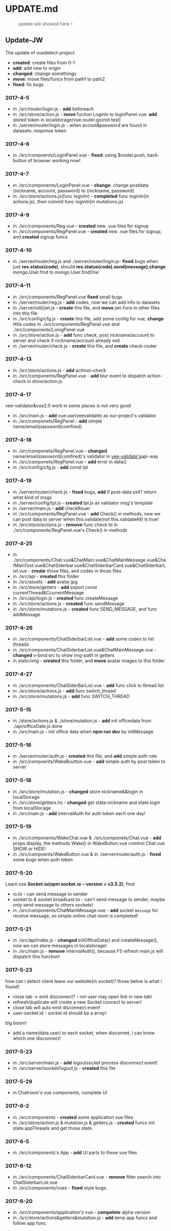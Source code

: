 # UPDATE.md
> update will showed here！

## Update-JW
The update of vuedetect-project:

* **created**: create files from 0-1
* **add**: add new to origin
* **changed**: change somethings
* **move**: move files/funcs from path1 to path2
* **fixed**: fix bugs

### 2017-4-5

* in ./src/router/login.js - **add** beforeach
* in ./src/store/action.js - **move** fuction LoginIn to loginPanel.vue: **add** stored token in localstorage/vue.router.go(not test)
* in ./server/router/login.js - when accout&password are found in datasets: response token

### 2017-4-6

* in ./src/compoents/LoginPanel.vue - **fixed**: using $router.push, back-button of browser working now!

### 2017-4-7

* in ./src/components/LoginPanel.vue - **change**: change postdata {nickname, account, password} to {nickname, password}
* in ./src/store/actions.js(func loginIn) - **completed** func loginIn(in actions.js), then commit func loginIn(in mutations.js)

### 2017-4-9

* in ./src/components/Reg.vue - **created** new .vue files for signup
* in ./src/components/RegPanel.vue - **created** new .vue files for signup, and **created** signup funcs

### 2017-4-10

* in ./server/router/reg.js and ./server/router/login.js- **fixed** bugs when just **res.status(code)**, should **res.status(code).send(message)**;**change** mongo.User.find to mongo.User.findOne

### 2017-4-11

* in ./src/components/RegPanel.vue **fixed** small bugs
* in ./server/router/reg.js - **add** codes, now we can add info to datasets
* in ./server/util/jwt.js - **create** this file, and **move** jwt-funs in other files into this file
* in ./src/config/cfg.js - **create** this file, add some config for vue, **change** little codes in ./src/components/RegPanel.vue and ./src/components/LoingPanel.vue
* in ./src/store/action.js - **add** func check, post nickname/account to server and check if nickname/account already exit
* in ./server/router/check.js - **create** this file, and **create** check-router

### 2017-4-13

* in ./src/store/actions.js - **add** acthion-check
* in ./src/components/RegPanel.vue - **add** blur event to dispatch action-check in store/action.js

### 2017-4-17

vee-validator&vue2.0 work in some places is not very good

* in ./src/main.js - **add** vue.use(veevalidate) as our-project's validator
* in ./src/componets/RegPanel - **add** simple name/email/password(comfired)

### 2017-4-18

* in ./src/componets/RegPanel.vue - **changed** name/email/password(comfired)'s validator in [vee-validate's](https://github.com/logaretm/vee-validate)api-way
* in ./src/componets/RegPanel.vue - **add** error in data()
* in ./src/config/cfg.js - **add** const tpl

### 2017-4-19

* in ./server/router/check.js - **fixed** bugs, **add** if post-data exit? return what kind of msgs
* in ./server/config/tpl.js - **created** tpl.js as validator msg's template
* in ./server/main.js - **add** checkRouer
* in ./src/components/RegPanel.vue - **add** Check() in methods, now we can post data to server when this.validate(not this.validateAll) is true!
* in ./src/store/actions.js - **remove** func check to in ./src/components/RegPanel.vue's Check() in methods

### 2017-4-25

* in ./src/components/Chat.vue&ChatMain.vue&ChatMainMessage.vue&ChatMainText.vue&ChatSiderbar.vue&ChatSiderbarCard.vue&ChatSiderbarList.vue - **create** those files, and codes in those files
* in ./src/api - **created** this folder
* in ./src/assets - **add** avatar.jpg
* in ./src/store/getters - **add** export const currentThread&CcurrentMessage
* in ./src/api/login.js - **created** func createMessage
* in ./src/store/actions.js - **created** func sendMessage
* in ./src/store/mutations.js - **created** func SEND_MESSAGE, and func addMessage

### 2017-4-26

* in ./src/components/ChatSiderbarList.vue - **add** some codes to list threads
* in ./src/components/ChatSiderbarList.vue&ChatMainMessage.vue - **changed** v-bind:src to show img-path in getters
* in static/img - **created** this folder, and **move** avatar images to this folder

### 2017-4-27

* in ./src/components/ChatSiderBarList.vue - **add** func click to thread list
* in ./src/store/actions.js - **add** func switch_thread
* in ./src/store/mutations.js - **add** func SWITCH_THREAD

### 2017-5-15

* in ./store/actions.js & ./store/mutation.js - **add** init officedata from ./api/officeDate.js done
* in ./src/main.js - init office data when **npm run dev** by initMessage

### 2017-5-16

* in ./server/router/auth.js - **created** this file, and **add** simple auth rule
* in ./src/compoents/WakeBuutton.vue - **add** simple auth by post token to server

### 2017-5-18

* in ./src/store/mutation.js - **changed** store nickname&&login in localStorage
* in ./src/store/getters.hs - **changed** get state.nickname and state.login from localStorage
* in ./src/main.js - **add** intervalAuth for auth token each one day!

### 2017-5-19

* in ./src/components/WakeChat.vue & ./src/componets/Chat.vue - **add** props display, the methods Wake() in WakeButton.vue comtrol Chat.vue SHOW or HIDE!
* in ./src/compoents/WakeButton.vue & in ./server/router/auth.js - **fixed** some bugs when auth token  

### 2017-5-20

Learn use **Socket.io(npm socket.io --version = v3.5.2)**, find:

* io.to - can send message to sender
* socket.to & socket.broadcast.to - can't send message to sender, maybe only send message to others sockets!
* in ./src/components/ChatMainMessage.vue - **add** socket `message` for receive message, so simple online chat room is completed!

### 2017-5-21

* in ./src/api/index.js - **changed** initOfficeData() and createMessage(), now we can store messages in localstorage! 
* in ./src/main.js - **remove** intervalAuth(), because F5 refresh main.js will dispatch this function!

### 2017-5-23

how can i detect client leave our website(in socket)? those below is what i found!:

* close tab -> emit disconnect? - no! user may open link in new tab!
* refresh/duplicate will create a new Socket connect to server!
* close tab will auto emit disconnect event!
* user-socket.id - socket.id should be a array!

big boom!

* add a name(data.user) to each socket, when disconnet, i can know which one disconnect!

### 2017-5-23

* in ./src/server/main.js - **add** logoutsocket process disconnect event!
* in ./src/server/socket/logout.js - **created** this file

### 2017-5-29

* in Chatroom's vue components, complete UI

### 2017-6-2

* in ./src/components - **created** some application vue files.
* in ./src/store/action.js & mutation.js & getters.js - **created** funcs init state.appThreads and get those state.

### 2017-6-5

* in ./src/components's App - **add** UI parts to these vue files

### 2017-6-12

* in ./src/components/ChatSiderbarCard.vue - **remove** filter search into ChatSiderbarList.vue
* in ./src/components/vues - **fixed** style bugs.

### 2017-6-20

* in ./src/components/application's vue - **compelete** alpha version
* in ./src/store/actions&getters&mutation.js - **add** temp app funcs and follow app funs.
